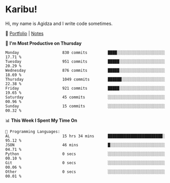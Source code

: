 # Karibu!
Hi, my name is Agidza and I write code sometimes.

🫧 [Portfolio](https://lynnagidza.github.io/) | [Notes](https://medium.com/me/stories/public)

<!--START_SECTION:waka-->
📅 **I'm Most Productive on Thursday** 

```text
Monday                   830 commits         ████░░░░░░░░░░░░░░░░░░░░░   17.71 % 
Tuesday                  951 commits         █████░░░░░░░░░░░░░░░░░░░░   20.29 % 
Wednesday                876 commits         █████░░░░░░░░░░░░░░░░░░░░   18.69 % 
Thursday                 1049 commits        ██████░░░░░░░░░░░░░░░░░░░   22.38 % 
Friday                   921 commits         █████░░░░░░░░░░░░░░░░░░░░   19.65 % 
Saturday                 45 commits          ░░░░░░░░░░░░░░░░░░░░░░░░░   00.96 % 
Sunday                   15 commits          ░░░░░░░░░░░░░░░░░░░░░░░░░   00.32 % 
```


📊 **This Week I Spent My Time On** 

```text
💬 Programming Languages: 
AL                       15 hrs 34 mins      ████████████████████████░   95.12 % 
JSON                     46 mins             █░░░░░░░░░░░░░░░░░░░░░░░░   04.71 % 
Python                   0 secs              ░░░░░░░░░░░░░░░░░░░░░░░░░   00.10 % 
Git                      0 secs              ░░░░░░░░░░░░░░░░░░░░░░░░░   00.06 % 
Other                    0 secs              ░░░░░░░░░░░░░░░░░░░░░░░░░   00.01 % 
```


<!--END_SECTION:waka-->
<!--#### 💟 **Digital Swag**
[![@agidza's Holopin board](https://holopin.me/agidza)](https://holopin.io/@agidza)
